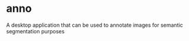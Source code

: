 # anno
A desktop application that can be used to annotate images for semantic segmentation purposes
